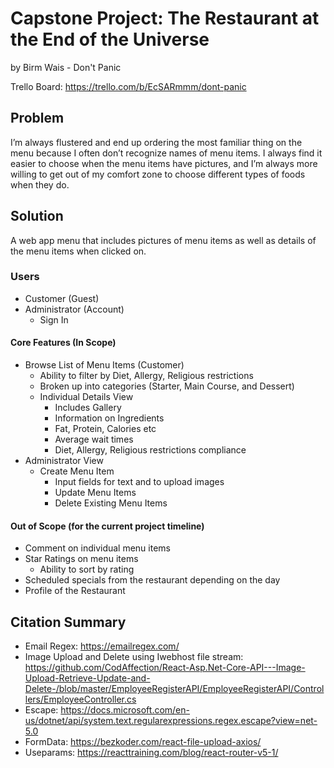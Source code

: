 # Capstone Project: The Restaurant at the End of the Universe

by Birm Wais - Don't Panic

Trello Board: https://trello.com/b/EcSARmmm/dont-panic

## Problem

I’m always flustered and end up ordering the most familiar thing on the menu because I often don’t recognize names of menu items. I always find it easier to choose when the menu items have pictures, and I’m always more willing to get out of my comfort zone to choose different types of foods when they do.

## Solution

A web app menu that includes pictures of menu items as well as details of the menu items when clicked on.

### Users

- Customer (Guest)
- Administrator (Account)
  - Sign In

#### Core Features (In Scope)

- Browse List of Menu Items (Customer)
  - Ability to filter by Diet, Allergy, Religious restrictions
  - Broken up into categories (Starter, Main Course, and Dessert)
  - Individual Details View
    - Includes Gallery
    - Information on Ingredients
    - Fat, Protein, Calories etc
    - Average wait times
    - Diet, Allergy, Religious restrictions compliance
- Administrator View
  - Create Menu Item
    - Input fields for text and to upload images
    - Update Menu Items
    - Delete Existing Menu Items

#### Out of Scope (for the current project timeline)

- Comment on individual menu items
- Star Ratings on menu items
  - Ability to sort by rating
- Scheduled specials from the restaurant depending on the day
- Profile of the Restaurant

## Citation Summary

- Email Regex: https://emailregex.com/
- Image Upload and Delete using Iwebhost file stream: https://github.com/CodAffection/React-Asp.Net-Core-API---Image-Upload-Retrieve-Update-and-Delete-/blob/master/EmployeeRegisterAPI/EmployeeRegisterAPI/Controllers/EmployeeController.cs
- Escape: https://docs.microsoft.com/en-us/dotnet/api/system.text.regularexpressions.regex.escape?view=net-5.0
- FormData: https://bezkoder.com/react-file-upload-axios/
- Useparams: https://reacttraining.com/blog/react-router-v5-1/
